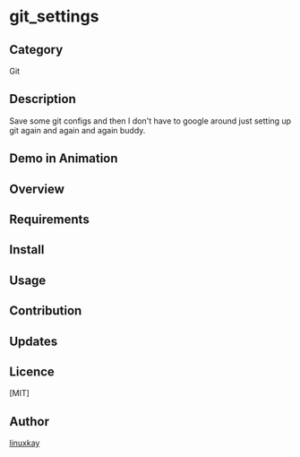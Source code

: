 # git_settings

## Category

Git

## Description

Save some git configs and then I don't have to google around just setting up git again and again and again buddy.

## Demo in Animation

## Overview

## Requirements

## Install

## Usage

## Contribution

## Updates

## Licence
[MIT]

## Author

[linuxkay](https://github.com/linuxkay)
